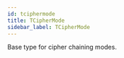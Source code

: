 ```yaml
---
id: tciphermode
title: TCipherMode
sidebar_label: TCipherMode
---
```


Base type for cipher chaining modes.


